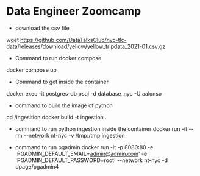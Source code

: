 # Data Engineer Zoomcamp

- download the csv file

wget https://github.com/DataTalksClub/nyc-tlc-data/releases/download/yellow/yellow_tripdata_2021-01.csv.gz 

- Command to run docker compose

docker compose up

- Command to get inside the container

docker exec -it postgres-db psql -d database_nyc -U aalonso

- command to build the image of python

cd /ingesition
docker build -t ingestion . 

- command to run python ingestion inside the container
docker run -it --rm --network nt-nyc -v /tmp:/tmp ingestion

- command to run pgadmin
docker run -it -p 8080:80 -e 'PGADMIN_DEFAULT_EMAIL=admin@admin.com' -e 'PGADMIN_DEFAULT_PASSWORD=root' --network nt-nyc -d dpage/pgadmin4